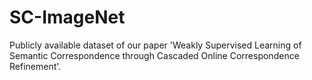 # SC-ImageNet
Publicly available dataset of our paper 'Weakly Supervised Learning of Semantic Correspondence through Cascaded Online Correspondence Refinement'. 
